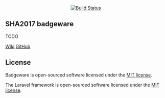 <p align="center">
<a href="https://travis-ci.org/annejan/badgeware"><img src="https://travis-ci.org/annejan/badgeware.svg" alt="Build Status"></a>
</p>

## SHA2017 badgeware

TODO
 
[Wiki](https://wiki.sha2017.org/w/Projects:Badge)
[GitHub](https://github.com/SHA2017-badge/)

## License

Badgeware is open-sourced software licensed under the [MIT license](http://opensource.org/licenses/MIT).

The Laravel framework is open-sourced software licensed under the [MIT license](http://opensource.org/licenses/MIT).

